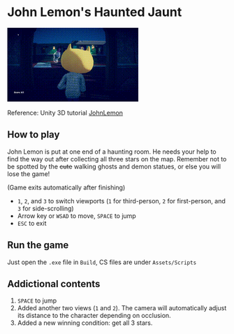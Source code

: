 # John Lemon's Haunted Jaunt

![demo](./JohnLemon.gif)

Reference: Unity 3D tutorial [JohnLemon](https://learn.unity.com/project/john-lemon-s-haunted-jaunt-3d-beginner)

## How to play

John Lemon is put at one end of a haunting room. He needs your help to find the way out after collecting all three stars on the map. Remember not to be spotted by the ~~cute~~ walking ghosts and demon statues, or else you will lose the game!

(Game exits automatically after finishing)

* `1`, `2`, and `3` to switch viewports (`1` for third-person, `2` for first-person, and `3` for side-scrolling)
* Arrow key or `WSAD` to move, `SPACE` to jump
* `ESC` to exit

## Run the game

Just open the `.exe` file in `Build`, CS files are under `Assets/Scripts`

## Addictional contents

1. `SPACE` to jump
2. Added another two views (`1` and `2`). The camera will automatically adjust its distance to the character depending on occlusion.
3. Added a new winning condition: get all 3 stars.
